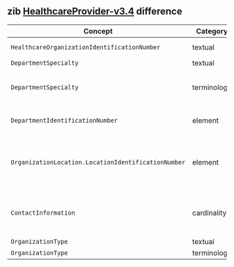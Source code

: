 ## zib [HealthcareProvider-v3.4](https://zibs.nl/wiki/HealthcareProvider-v3.4(2020EN)) difference

| Concept         | Category          | Description                             | 
|-----------------|-------------------|-----------------------------------------|
|`HealthcareOrganizationIdentificationNumber` | textual | Replaced the Dutch context (URA, AGB) with NIDHI and CBE. |
|`DepartmentSpecialty` | textual | Removed the Dutch context. |
|`DepartmentSpecialty` | terminology | Replaced values in ValueSet DepartmentSpecialty with a defined list of SNOMED codes and included SNOMED codes for Unknown and Other. |
|`DepartmentIdentificationNumber` | element | Added a new element that specifies an Organization's internal identification number for its departments. |
|`OrganizationLocation.LocationIdentificationNumber` | element | Renamed LocationNumber to LocationIdentificationNumber to align with HealthcareOrganizationIdentificationNumber and DepartmentIdentificationNumber. The name is also more explicit about what it represents. | 
|`ContactInformation` | cardinality | Loosened cardinality from 0..1 to 0..* based on the changes made to the CBB ConctactInformation. Widening the cardinality here allows for capturing all contact information necessary. |
|`OrganizationType` | textual | Removed the Dutch context. | 
|`OrganizationType` | terminology| Removed ValueSet OrganizationType. | 
